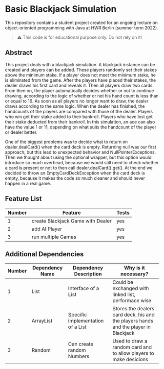 # Basic Blackjack Simulation

[TODO]: # (Change README.md Headline to better fit to your project!)

This repository contains a student project created for an ongoing lecture on object-oriented programming with Java at HWR Berlin (summer term 2022).

> :warning: This code is for educational purpose only. Do not rely on it!

## Abstract

This project deals with a blackjack simulation. A blackjack instance can be created and players can be added.
These players randomly set their stakes above the minimum stake. If a player does not meet the minimum stake,
he is eliminated from the game. After the players have placed their stakes, the dealer draws his first card
and reveals it. Then all players draw two cards. From then on, the player automatically decides whether or not
to continue drawing, according to the logic of whether or not his hand count is less than or equal to 16. As
soon as all players no longer want to draw, the dealer draws according to the same logic. When the dealer has
finished, the handcounts of the players are compared with those of the dealer. Players who win get their stake
added to their bankroll. Players who have lost get their stake deducted from their bankroll. In this simulation,
an ace can also have the value 1 or 11, depending on what suits the handcount of the player or dealer better.

[TODO]: # (Write a short description of your project.)
[TODO]: # (State most important features.)
[TODO]: # (State the most interesting problems you encountered during the project.)
One of the biggest problems was to decide what to return on dealer.dealCard() when the card deck is empty.
Returning null was our first approach, but this lead to unexpected behavior and NullPointerExceptions.
Then we thought about using the optional wrapper, 
but this option would introduce so much overhead, 
because we would still need to check whether a card is present or not to then call dealer.dealCard().get().
At the end we decided to throw an EmptyCardDeckException when the card deck is empty,
because it makes the code so much cleaner and should never happen in a real game.

## Feature List

[TODO]: # (For each feature implemented, add a row to the table!)

| Number | Feature | Tests |
|--------|---------|-------|
| 1      | create Blackjack Game with Dealer |  yes    |
| 2      | add AI Player |   yes   |
| 3      | run multiple Games |  yes    |


## Additional Dependencies

[TODO]: # (For each additional dependency your project requires- Add an additional row to the table!)

| Number | Dependency Name | Dependency Description | Why is it necessary? |
|--------|-----------------|------------------------|----------------------|
| 1      | List               | Interface of a List                      | Could be exchanged with linked list, performace wise                    |
| 2      | ArrayList               | Specific implementation of a List                      | Stores the dealers card deck, his and the players hands and the player in Blackjack |
| 3      | Random               | Can create random Numbers                      | Used to draw a random card and to allow players to make desicions |






